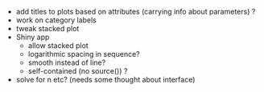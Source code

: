 * add titles to plots based on attributes (carrying info about parameters) ?
* work on category labels
* tweak stacked plot
* Shiny app
    * allow stacked plot
    * logarithmic spacing in sequence?
    * smooth instead of line?
    * self-contained (no source()) ?
* solve for n etc? (needs some thought about interface)
